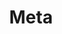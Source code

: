 ---
id: mbgjs3d1copv01e81nxy0nf
title: Meta
desc: ''
updated: 1689760599726
created: 1670802061191
nav_exclude: true
---
